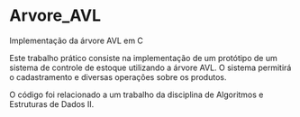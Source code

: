 # Arvore_AVL
Implementação da árvore AVL em C

Este trabalho prático consiste na implementação de um protótipo de um sistema de controle de estoque utilizando
a árvore AVL. O sistema permitirá o cadastramento e diversas operações sobre os produtos.

O código foi relacionado a um trabalho da disciplina de Algoritmos e Estruturas de Dados II.
